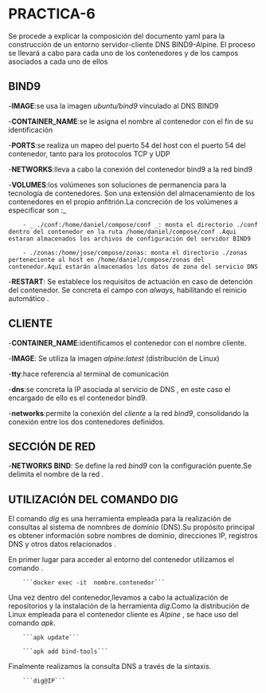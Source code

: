 # PRACTICA-6


Se procede a explicar la composición del documento yaml para la  construcción de un entorno servidor-cliente  DNS BIND9-Alpine.
El proceso se llevará a cabo para cada uno de los contenedores y de los campos asociados a cada uno de ellos 

## BIND9

-**IMAGE**:se usa la imagen _ubuntu/bind9_ vinculado al DNS BIND9

-**CONTAINER_NAME**:se le asigna el nombre al contenedor con el fin de su identificación 

-**PORTS**:se realiza un mapeo del puerto 54 del host con el puerto 54 del contenedor, tanto para los protocolos TCP y UDP

-**NETWORKS**:lleva a cabo la conexión del contenedor bind9 a la red bind9

-**VOLUMES**:los volúmenes son soluciones de permanencia para la tecnología de contenedores. Son una extensión del almacenamiento de los contenedores en el propio anfitrión.La concreción de los volúmenes a especificar son :_

		- _ ./conf:/home/daniel/compose/conf _: monta el directorio ./conf dentro del contenedor en la ruta /home/daniel/compose/conf .Aqui estaran almacenados los archivos de configuración del servidor BIND9
		
		- ./zonas:/home/jose/compose/zonas: monta el directorio ./zonas perteneciente al host en /home/daniel/compose/zonas del contenedor.Aquí estarán almacenados los datos de zona del servicio DNS 

-**RESTART**: Se establece los requisitos de actuación en caso de detención del contenedor. Se concreta el campo con _always_, habilitando el reinicio automático .


## CLIENTE 

-**CONTAINER_NAME**:identificamos el contenedor con el nombre cliente.

-**IMAGE**: Se utiliza la imagen _alpine:latest_ (distribución de Linux)

-**tty**:hace referencia al terminal de comunicación 

-**dns**:se concreta la IP asociada al servicio de DNS , en este caso el encargado de ello es el contenedor bind9.

-**networks**:permite la conexión del _cliente_ a la red _bind9_, consolidando la conexión entre los dos contenedores definidos.



## SECCIÓN DE RED


-**NETWORKS BIND**: Se define la red _bind9_ con la configuración puente.Se delimita el nombre de la red .



## UTILIZACIÓN DEL COMANDO DIG



El comando _dig_ es una herramienta empleada para la realización de consultas al sistema de nomnbres de dominio (DNS).Su propósito  principal es obtener información sobre nombres de dominio, direcciones 	IP, registros DNS y otros datos relacionados .

En primer lugar para acceder al entorno  del contenedor utilizamos el comando .

		
		```docker exec -it  nombre.contenedor```


Una vez dentro del contenedor,llevamos a cabo la actualización de repositorios y la instalación de la herramienta _dig_.Como la distribución de Linux empleada para el contenedor cliente es _Alpine_ , se hace uso del comando _apk_.


		```apk update```
		
		```apk add bind-tools```
		


Finalmente realizamos la consulta DNS  a través de la sintaxis. 


		```dig@IP```
		
		
		 			
			






